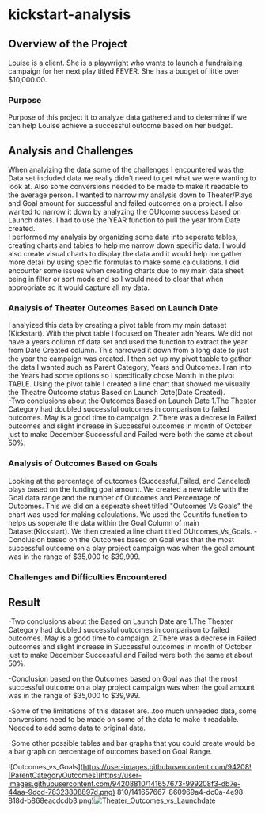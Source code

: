 # kickstart-analysis
## Overview of the Project
Louise is a client. She is a playwright who wants to launch a fundraising campaign for her next play titled FEVER. She has a budget of little over $10,000.00.  
### Purpose
Purpose of this project it to analyze data gathered and to determine if we can help Louise achieve a successful outcome based on her budget. 
## Analysis and Challenges
When analyizing the data some of the challenges I encountered was the Data set included data we really didn't need to get what we were wanting to look at. Also some conversions needed to be made to make it readable to the average person. I wanted to narrow my analysis down to Theater/Plays and Goal amount for successful and failed outcomes on a project. I also wanted to narrow it down by analyzing the OUtcome success based on Launch dates.  I had to use the YEAR function to pull the year from Date created.  
I performed my analysis by organizing some data into seperate tables, creating charts and tables to help me narrow down specific data. 
I would also create visual charts to display the data and it would help me gather more detail by using specific formulas to make some calculations. I did encounter some issues when creating charts due to my main data sheet being in filter or sort mode and so I would need to clear that when appropriate so it would capture all my data. 

### Analysis of Theater Outcomes Based on Launch Date
I analyized this data by creating a pivot table from my main dataset (Kickstart). With the pivot table I focused on Theater adn Years. We did not have a years column of data set and used the function to extract the year from Date Created column.  This narrowed it down from a long date to just the year the campaign was created. I then set up my pivot taable to gather the data I wanted such as Parent Category, Years and Outcomes. I ran into the Years had some options so I specifically chose Month in the pivot TABLE. Using the pivot table I created a line chart that showed me visually the Theatre Outcome status Based on Launch Date(Date Created).  
-Two conclusions about the Outcomes Based on Launch Date 
    1.The Theater Category had doubled successful outcomes in comparison to failed outcomes.
        May is a good time to campaign. 
    2.There was a decrese in Failed outcomes and slight increase in Successful outcomes in month of October just to make December Successful and Failed were both the same at about 50%. 

### Analysis of Outcomes Based on Goals
Looking at the percentage of outcomes (Successful,Failed, and Canceled) plays based on the funding goal amount. We created a new table with the Goal data range and the number of Outcomes and Percentage of Outcomes. This we did on a seperate sheet titled "Outcomes Vs Goals"
the chart was used for making calculations. We used the Countifs function to helps us soperate the data within the Goal Column of main Dataset(Kickstart). We then created a line chart titled OUtcomes_Vs_Goals. 
-Conclusion based on the Outcomes based on Goal was that the most successful outcome on a play project campaign was when the goal amount was in the range of $35,000 to $39,999. 


### Challenges and Difficulties Encountered

## Result

-Two conclusions about the  Based on Launch Date are
   1.The Theater Category had doubled successful outcomes in comparison to failed outcomes.
        May is a good time to campaign. 
    2.There was a decrese in Failed outcomes and slight increase in Successful outcomes in month of October just to make December Successful and Failed were both the same at about 50%. 

-Conclusion based on the Outcomes based on Goal was that the most successful outcome on a play project campaign was when the goal amount was in the range of $35,000 to $39,999. 


-Some of the limitations of this dataset are...too much unneeded data, some conversions need to be made on some of the data to make it readable. Needed to add some data to original data. 

-Some other possible tables and bar graphs that you could create would be a bar graph on percentage of outcomes based on Goal Range. 

![Outcomes_vs_Goals](https://user-images.githubusercontent.com/94208![ParentCategoryOutcomes](https://user-images.githubusercontent.com/94208810/141657673-999208f3-db7e-44aa-9dcd-78323808897d.png)
810/141657667-860969a4-dc0a-4e98-818d-b868eacdcdb3.png)![Theater_Outcomes_vs_Launchdate](https://user-images.githubusercontent.com/94208810/141657676-2da7d5e3-56c5-4cdf-8cb6-131dc1f5a71c.png)

